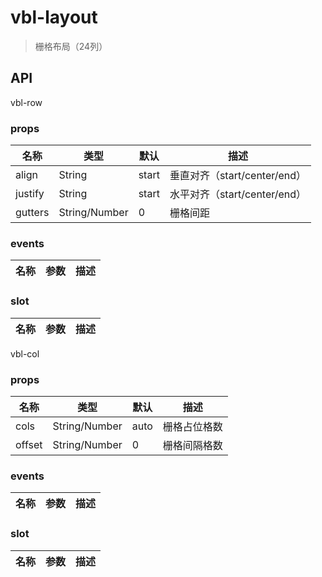 # vbl-layout

>栅格布局（24列）

## API

vbl-row

### props
|名称|类型|默认|描述
|----|----|----|----
|align|String|start|垂直对齐（start/center/end）
|justify|String|start|水平对齐（start/center/end）
|gutters|String/Number|0|栅格间距

### events
|名称|参数|描述
|----|----|----

### slot
|名称|参数|描述
|----|----|----

vbl-col

### props
|名称|类型|默认|描述
|----|----|----|----
|cols|String/Number|auto|栅格占位格数
|offset|String/Number|0|栅格间隔格数

### events
|名称|参数|描述
|----|----|----

### slot
|名称|参数|描述
|----|----|----
